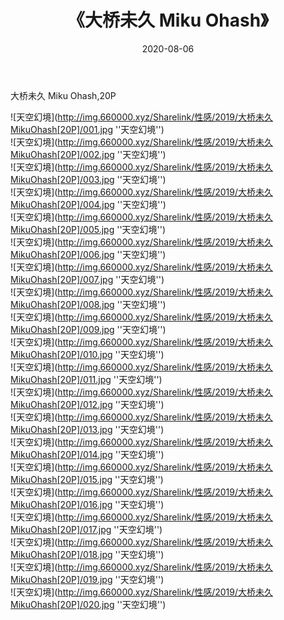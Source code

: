 ﻿---
layout: post
title:  《大桥未久 Miku Ohash》
date:   2020-08-06
img: http://img.660000.xyz/Sharelink/性感/2019/大桥未久MikuOhash[20P]/000.jpg
categories: [美女, 性感, 泳衣]
---

大桥未久 Miku Ohash,20P

![天空幻境](http://img.660000.xyz/Sharelink/性感/2019/大桥未久MikuOhash[20P]/001.jpg ''天空幻境'') <br>
![天空幻境](http://img.660000.xyz/Sharelink/性感/2019/大桥未久MikuOhash[20P]/002.jpg ''天空幻境'') <br>
![天空幻境](http://img.660000.xyz/Sharelink/性感/2019/大桥未久MikuOhash[20P]/003.jpg ''天空幻境'') <br>
![天空幻境](http://img.660000.xyz/Sharelink/性感/2019/大桥未久MikuOhash[20P]/004.jpg ''天空幻境'') <br>
![天空幻境](http://img.660000.xyz/Sharelink/性感/2019/大桥未久MikuOhash[20P]/005.jpg ''天空幻境'') <br>
![天空幻境](http://img.660000.xyz/Sharelink/性感/2019/大桥未久MikuOhash[20P]/006.jpg ''天空幻境'') <br>
![天空幻境](http://img.660000.xyz/Sharelink/性感/2019/大桥未久MikuOhash[20P]/007.jpg ''天空幻境'') <br>
![天空幻境](http://img.660000.xyz/Sharelink/性感/2019/大桥未久MikuOhash[20P]/008.jpg ''天空幻境'') <br>
![天空幻境](http://img.660000.xyz/Sharelink/性感/2019/大桥未久MikuOhash[20P]/009.jpg ''天空幻境'') <br>
![天空幻境](http://img.660000.xyz/Sharelink/性感/2019/大桥未久MikuOhash[20P]/010.jpg ''天空幻境'') <br>
![天空幻境](http://img.660000.xyz/Sharelink/性感/2019/大桥未久MikuOhash[20P]/011.jpg ''天空幻境'') <br>
![天空幻境](http://img.660000.xyz/Sharelink/性感/2019/大桥未久MikuOhash[20P]/012.jpg ''天空幻境'') <br>
![天空幻境](http://img.660000.xyz/Sharelink/性感/2019/大桥未久MikuOhash[20P]/013.jpg ''天空幻境'') <br>
![天空幻境](http://img.660000.xyz/Sharelink/性感/2019/大桥未久MikuOhash[20P]/014.jpg ''天空幻境'') <br>
![天空幻境](http://img.660000.xyz/Sharelink/性感/2019/大桥未久MikuOhash[20P]/015.jpg ''天空幻境'') <br>
![天空幻境](http://img.660000.xyz/Sharelink/性感/2019/大桥未久MikuOhash[20P]/016.jpg ''天空幻境'') <br>
![天空幻境](http://img.660000.xyz/Sharelink/性感/2019/大桥未久MikuOhash[20P]/017.jpg ''天空幻境'') <br>
![天空幻境](http://img.660000.xyz/Sharelink/性感/2019/大桥未久MikuOhash[20P]/018.jpg ''天空幻境'') <br>
![天空幻境](http://img.660000.xyz/Sharelink/性感/2019/大桥未久MikuOhash[20P]/019.jpg ''天空幻境'') <br>
![天空幻境](http://img.660000.xyz/Sharelink/性感/2019/大桥未久MikuOhash[20P]/020.jpg ''天空幻境'') <br>
